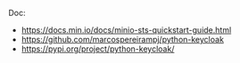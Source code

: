Doc:
- https://docs.min.io/docs/minio-sts-quickstart-guide.html
- https://github.com/marcospereirampj/python-keycloak
- https://pypi.org/project/python-keycloak/

